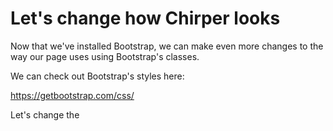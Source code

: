 # Let's change how Chirper looks

Now that we've installed Bootstrap, we can make even more changes to the way our page uses using Bootstrap's classes.

We can check out Bootstrap's styles here:

https://getbootstrap.com/css/

Let's change the 